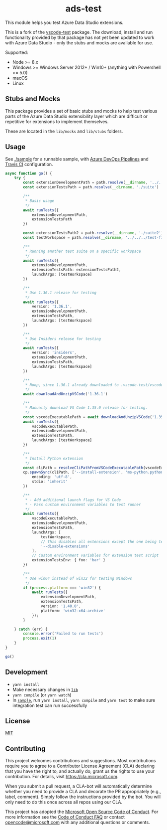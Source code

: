 <p>
  <h1 align="center">ads-test</h1>
</p>

This module helps you test Azure Data Studio extensions.

This is a fork of the [vscode-test](https://github.com/microsoft/vscode-test) package. The download, install and run functionality provided by that package has not yet been updated to work with Azure Data Studio - only the stubs and mocks are available for use.

Supported:

- Node >= 8.x
- Windows >= Windows Server 2012+ / Win10+ (anything with Powershell >= 5.0)
- macOS
- Linux

## Stubs and Mocks

This package provides a set of basic stubs and mocks to help test various parts of the Azure Data Studio extensibility layer which are difficult or repetitive for extensions to implement themselves.

These are located in the `lib/mocks` and `lib/stubs` folders. 
## Usage

See [./sample](./sample) for a runnable sample, with [Azure DevOps Pipelines](https://github.com/microsoft/ads-test/blob/master/sample/azure-pipelines.yml) and [Travis CI](https://github.com/microsoft/ads-test/blob/master/.travis.yml) configuration.

```ts
async function go() {
	try {
		const extensionDevelopmentPath = path.resolve(__dirname, '../../../')
		const extensionTestsPath = path.resolve(__dirname, './suite')

		/**
		 * Basic usage
		 */
		await runTests({
			extensionDevelopmentPath,
			extensionTestsPath
		})

		const extensionTestsPath2 = path.resolve(__dirname, './suite2')
		const testWorkspace = path.resolve(__dirname, '../../../test-fixtures/fixture1')

		/**
		 * Running another test suite on a specific workspace
		 */
		await runTests({
			extensionDevelopmentPath,
			extensionTestsPath: extensionTestsPath2,
			launchArgs: [testWorkspace]
		})

		/**
		 * Use 1.36.1 release for testing
		 */
		await runTests({
			version: '1.36.1',
			extensionDevelopmentPath,
			extensionTestsPath,
			launchArgs: [testWorkspace]
		})

		/**
		 * Use Insiders release for testing
		 */
		await runTests({
			version: 'insiders',
			extensionDevelopmentPath,
			extensionTestsPath,
			launchArgs: [testWorkspace]
		})

		/**
		 * Noop, since 1.36.1 already downloaded to .vscode-test/vscode-1.36.1
		 */
		await downloadAndUnzipVSCode('1.36.1')

		/**
		 * Manually download VS Code 1.35.0 release for testing.
		 */
		const vscodeExecutablePath = await downloadAndUnzipVSCode('1.35.0')
		await runTests({
			vscodeExecutablePath,
			extensionDevelopmentPath,
			extensionTestsPath,
			launchArgs: [testWorkspace]
		})

		/**
		 * Install Python extension
		 */
		const cliPath = resolveCliPathFromVSCodeExecutablePath(vscodeExecutablePath)
		cp.spawnSync(cliPath, ['--install-extension', 'ms-python.python'], {
			encoding: 'utf-8',
			stdio: 'inherit'
		})

		/**
		 * - Add additional launch flags for VS Code
		 * - Pass custom environment variables to test runner
		 */
		await runTests({
			vscodeExecutablePath,
			extensionDevelopmentPath,
			extensionTestsPath,
			launchArgs: [
				testWorkspace,
				// This disables all extensions except the one being testing
				'--disable-extensions'
			],
			// Custom environment variables for extension test script
			extensionTestsEnv: { foo: 'bar' }
		})

		/**
		 * Use win64 instead of win32 for testing Windows
		 */
		if (process.platform === 'win32') {
			await runTests({
				extensionDevelopmentPath,
				extensionTestsPath,
				version: '1.40.0',
				platform: 'win32-x64-archive'
			});
		}

	} catch (err) {
		console.error('Failed to run tests')
		process.exit(1)
	}
}

go()
```

## Development

- `yarn install`
- Make necessary changes in [`lib`](./lib)
- `yarn compile` (or `yarn watch`)
- In [`sample`](./sample), run `yarn install`, `yarn compile` and `yarn test` to make sure integration test can run successfully

## License

[MIT](LICENSE)

## Contributing

This project welcomes contributions and suggestions. Most contributions require you to agree to a
Contributor License Agreement (CLA) declaring that you have the right to, and actually do, grant us
the rights to use your contribution. For details, visit https://cla.microsoft.com.

When you submit a pull request, a CLA-bot will automatically determine whether you need to provide
a CLA and decorate the PR appropriately (e.g., label, comment). Simply follow the instructions
provided by the bot. You will only need to do this once across all repos using our CLA.

This project has adopted the [Microsoft Open Source Code of Conduct](https://opensource.microsoft.com/codeofconduct/).
For more information see the [Code of Conduct FAQ](https://opensource.microsoft.com/codeofconduct/faq/) or
contact [opencode@microsoft.com](mailto:opencode@microsoft.com) with any additional questions or comments.

